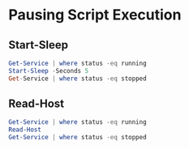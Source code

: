 # Pausing Script Execution

## Start-Sleep

```PowerShell
Get-Service | where status -eq running
Start-Sleep -Seconds 5
Get-Service | where status -eq stopped
```

## Read-Host
```PowerShell
Get-Service | where status -eq running
Read-Host
Get-Service | where status -eq stopped
```